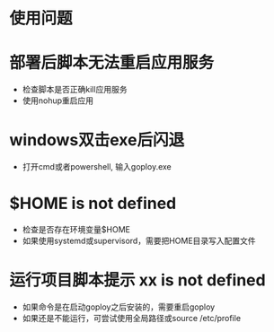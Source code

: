 # 使用问题

# 部署后脚本无法重启应用服务

- 检查脚本是否正确kill应用服务
- 使用nohup重启应用

# windows双击exe后闪退

- 打开cmd或者powershell, 输入goploy.exe

# $HOME is not defined

- 检查是否存在环境变量$HOME
- 如果使用systemd或supervisord，需要把HOME目录写入配置文件

# 运行项目脚本提示 xx is not defined

- 如果命令是在启动goploy之后安装的，需要重启goploy
- 如果还是不能运行，可尝试使用全局路径或source /etc/profile